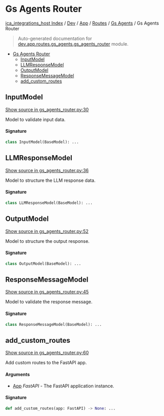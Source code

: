# Gs Agents Router

[ica_integrations_host Index](../../../../README.md#ica_integrations_host-index) / [Dev](../../../index.md#dev) / [App](../../index.md#app) / [Routes](../index.md#routes) / [Gs Agents](./index.md#gs-agents) / Gs Agents Router

> Auto-generated documentation for [dev.app.routes.gs_agents.gs_agents_router](https://github.com/destiny/ica_integrations_host/blob/main/dev/app/routes/gs_agents/gs_agents_router.py) module.

- [Gs Agents Router](#gs-agents-router)
  - [InputModel](#inputmodel)
  - [LLMResponseModel](#llmresponsemodel)
  - [OutputModel](#outputmodel)
  - [ResponseMessageModel](#responsemessagemodel)
  - [add_custom_routes](#add_custom_routes)

## InputModel

[Show source in gs_agents_router.py:30](https://github.com/destiny/ica_integrations_host/blob/main/dev/app/routes/gs_agents/gs_agents_router.py#L30)

Model to validate input data.

#### Signature

```python
class InputModel(BaseModel): ...
```



## LLMResponseModel

[Show source in gs_agents_router.py:36](https://github.com/destiny/ica_integrations_host/blob/main/dev/app/routes/gs_agents/gs_agents_router.py#L36)

Model to structure the LLM response data.

#### Signature

```python
class LLMResponseModel(BaseModel): ...
```



## OutputModel

[Show source in gs_agents_router.py:52](https://github.com/destiny/ica_integrations_host/blob/main/dev/app/routes/gs_agents/gs_agents_router.py#L52)

Model to structure the output response.

#### Signature

```python
class OutputModel(BaseModel): ...
```



## ResponseMessageModel

[Show source in gs_agents_router.py:45](https://github.com/destiny/ica_integrations_host/blob/main/dev/app/routes/gs_agents/gs_agents_router.py#L45)

Model to validate the response message.

#### Signature

```python
class ResponseMessageModel(BaseModel): ...
```



## add_custom_routes

[Show source in gs_agents_router.py:60](https://github.com/destiny/ica_integrations_host/blob/main/dev/app/routes/gs_agents/gs_agents_router.py#L60)

Add custom routes to the FastAPI app.

#### Arguments

- [App](../../../../app/index.md#app) *FastAPI* - The FastAPI application instance.

#### Signature

```python
def add_custom_routes(app: FastAPI) -> None: ...
```
